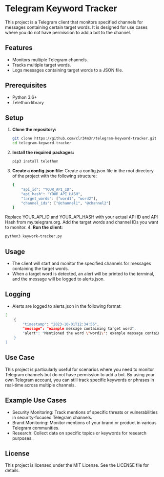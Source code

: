# Telegram Keyword Tracker

This project is a Telegram client that monitors specified channels for messages containing certain target words. It is designed for use cases where you do not have permission to add a bot to the channel.

## Features

- Monitors multiple Telegram channels.
- Tracks multiple target words.
- Logs messages containing target words to a JSON file.

## Prerequisites

- Python 3.6+
- Telethon library

## Setup

1. **Clone the repository:**

   ```sh
   git clone https://github.com/clr34m3r/telegram-keyword-tracker.git
   cd telegram-keyword-tracker
   ```
2. **Install the required packages:**
   ```sh
   pip3 install telethon
   ```
3. **Create a config.json file:**
   Create a config.json file in the root directory of the project with the following structure:
   ```sh
   {
       "api_id": "YOUR_API_ID",
       "api_hash": "YOUR_API_HASH",
       "target_words": ["word1", "word2"],
       "channel_ids": ["@channel1", "@channel2"]
   }
   ```
  Replace YOUR_API_ID and YOUR_API_HASH with your actual API ID and API Hash from my.telegram.org. Add the target words and channel IDs you want to monitor.
4. **Run the client:**
   ```sh
   python3 keywork-tracker.py
   ```
## Usage
   - The client will start and monitor the specified channels for messages containing the target words.
   - When a target word is detected, an alert will be printed to the terminal, and the message will be logged to alerts.json.
## Logging
   - Alerts are logged to alerts.json in the following format:
   ```sh
   [
       {
           "timestamp": "2023-10-01T12:34:56",
           "message": "example message containing target word",
           "alert": "Mentioned the word \"word1\": example message containing target word"
       }
   ]
   ```
## Use Case
   This project is particularly useful for scenarios where you need to monitor Telegram channels but do not have permission to add a bot. By using your own Telegram account, you can still track specific keywords or phrases in real-time across multiple channels.
## Example Use Cases
   - Security Monitoring: Track mentions of specific threats or vulnerabilities in security-focused Telegram channels.
   - Brand Monitoring: Monitor mentions of your brand or product in various Telegram communities.
   - Research: Collect data on specific topics or keywords for research purposes.
## License
This project is licensed under the MIT License. See the LICENSE file for details.
